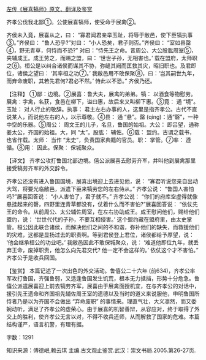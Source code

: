 [左传《展喜犒师》原文、翻译及鉴赏](https://www.vrrw.net/wx/13992.html)

齐孝公伐我北鄙①。公使展喜犒师，使受命于展禽②。

齐侯未入竟，展喜从之，曰： “寡君闻君亲举玉趾，将辱于敝邑，使下臣犒执事③。”齐侯曰： “鲁人恐乎?”对曰： “小人恐矣，君子则否。”齐侯曰： “室如县罄④，野无青草，何恃而不恐?” 对曰：“恃先王之命。昔周公、大公股肱周室⑤，夹辅成王。成王劳之，而赐之盟，曰： ‘世世子孙，无相害也。’ 载在盟府，太师职之⑥。桓公是以纠合诸侯而谋其不协，弥缝其阙而匡救其灾，昭旧职也。及君即位，诸侯之望曰： ‘其率桓之功⑦。’ 我敝邑用不敢保聚⑧，曰：‘岂其嗣世九年，而弃命废职，其若先君何?君必不然。’ 恃此以不恐。” 齐侯乃还。

【注释】 ①鄙：边境。②展喜：鲁大夫，展禽的弟弟。犒： 以酒食等物慰劳。展禽：字禽，名获，食邑在柳下，谥曰惠，故后来又叫柳下惠。③竟： 通 “境”。玉趾： 对人行止的敬辞。执事： 君主左右办事的人，这里是指齐孝公。古代不直说某人，而说他左右的人，以示尊敬。④县： 通 “悬”。罄 (qing)：通“磬”，一种中空的乐器。⑤周公： 周文王的儿子，名旦，鲁国的始祖。大公： 即吕望，通称姜太公，齐国的始祖。大，同 “太”。股肱： 辅佐。⑥载： 盟约。古谓之载书，也省作载。太师： 当作 “太史”，负责国家典籍的官员。职： 掌管。⑦率： 遵循。⑧用： 因此。保聚： 保城聚众。



【译文】 齐孝公攻打鲁国北部边境。僖公派展喜去慰劳齐军，并叫他到展禽那里接受犒劳齐军的外交辞令。

齐孝公还没有进入鲁国国境，展喜出境迎上去进见他，说： “寡君听说您亲自出动大驾，将要光临敝邑，派遣下臣来犒劳您的左右侍从。” 齐孝公说： “鲁国人害怕吗?”展喜回答说： “小人害怕了，君子就不。” 齐孝公说： “你们的府库空虚得就像悬挂起来的磬，四野里连青草都没有，仗着什么而不害怕?”展喜回答说： “依仗先王的命令。从前周公、太公辅佐周室，在左右协助成王。成王慰问他们，赐给他们盟约，说： ‘世世代代的子孙，不要互相侵害。’ 这个盟约藏在盟府里，由太史掌管。桓公因此联合诸侯，而解决他们之间的不和谐，弥补他们的缺失，而救援他们的灾难，这都是显扬过去的职责啊。等到君侯登上君位，诸侯都给予厚望，说： ‘他会继承桓公的功业吧。’ 我敝邑因此不敢保城聚众，说： ‘难道他即位九年，就丢弃王命，废掉职责，他怎么向先君交代? 他一定不会这样的。’ 依仗这个才不害怕。” 齐孝公于是收兵回国。

【鉴赏】 本篇记述了一次出色的外交活动。鲁僖公二十六年 (前634)，齐孝公率军攻打鲁国，齐强鲁弱，又适逢鲁国发生饥荒，根本无力抵挡，形势十分危急。鲁僖公派遣展喜迎上前去犒劳齐军，展喜由于展禽面授机宜，在与齐孝公的对话中，援引先王遗命和齐国祖先辅佐周王室的遗德以及当时的道义来说服他，申明鲁国所恃者乃是以为齐国不会做出 “弃命废职” 的事情来。理直气壮，大义凛然，而又委婉动听，满足了齐孝公的虚荣心。由于展喜的机智善辩，从容应对，终于取得了外交上的胜利，使齐孝公无言以对，不得不收兵还师，从而解救了国家的危难。本篇结构谨严，语言机警，有理有据。

字数：1291

知识来源：傅德岷,赖云琪 主编.古文观止鉴赏.武汉：崇文书局.2005.第26-27页.

